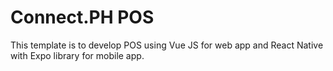 # Connect.PH POS

This template is to develop POS using Vue JS for web app and React Native with Expo library for mobile app.